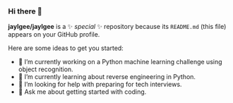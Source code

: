 ### Hi there 👋

**jaylgee/jaylgee** is a ✨ _special_ ✨ repository because its `README.md` (this file) appears on your GitHub profile.

Here are some ideas to get you started:

- 🔭 I’m currently working on a Python machine learning challenge using object recognition. 
- 🌱 I’m currently learning about reverse engineering in Python.
- 🤔 I’m looking for help with preparing for tech interviews.
- 💬 Ask me about getting started with coding.

